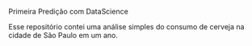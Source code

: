 Primeira Predição com DataScience

Esse repositório contei uma análise simples do consumo de cerveja na cidade de São Paulo em um ano.
